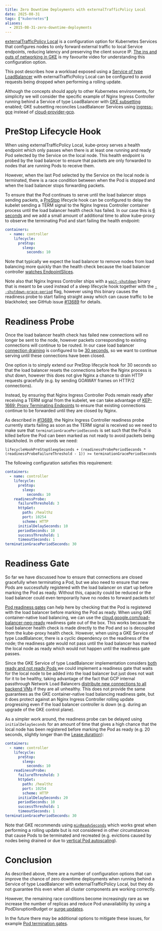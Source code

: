 ```yaml
---
title: Zero Downtime Deployments with externalTrafficPolicy Local
date: 2025-08-31
tags: ["kubernetes"]
aliases:
  - 2015-08-31-zero-downtime-deployments
---
```


[externalTrafficPolicy
Local](https://kubernetes.io/docs/tasks/access-application-cluster/create-external-load-balancer/#preserving-the-client-source-ip)
is a configuration option for Kubernetes Services that configures nodes to only forward external
traffic to local Service endpoints, reducing latency and preserving the client source IP. [The ins
and outs of networking in GKE](https://www.youtube.com/watch?v=y2bhV81MfKQ) is my favourite video
for understanding this configuration option.

This post describes how a workload exposed using a [Service of type
LoadBalancer](https://kubernetes.io/docs/concepts/services-networking/service/#loadbalancer) with
externalTrafficPolicy Local can be configured to avoid requests being dropped when performing a
rolling update.

Although the concepts should apply to other Kubernetes environments, for simplicity we will consider
the specific example of Nginx Ingress Controller running behind a Service of type LoadBalancer with
[GKE
subsetting](https://cloud.google.com/kubernetes-engine/docs/how-to/internal-load-balancing#gke-subsetting)
enabled; GKE subsetting reconciles LoadBalancer Services using
[ingress-gce](https://github.com/kubernetes/ingress-gce) instead of
[cloud-provider-gcp](https://github.com/kubernetes/cloud-provider-gcp).

# PreStop Lifecycle Hook

When using externalTrafficPolicy Local, kube-proxy serves a health endpoint which only passes when
there is at least one running and ready Pod selected by the Service on the local node. This health
endpoint is probed by the load balancer to ensure that packets are only forwarded to nodes that are
running Pods to receive them.

However, when the last Pod selected by the Service on the local node is terminated, there is a race
condition between when the Pod is stopped and when the load balancer stops forwarding packets.

To ensure that the Pod continues to serve until the load balancer stops sending packets, a
[PreStop](https://kubernetes.io/docs/concepts/containers/container-lifecycle-hooks/#container-hooks)
lifecycle hook can be configured to delay the kubelet sending a TERM signal to the Nginx Ingress
Controller container process until the load balancer health check has failed. In our case this is [6
seconds](https://github.com/kubernetes/ingress-gce/blob/203252bfcbe898dac338acd0790751b772097cd3/pkg/healthchecksl4/healthchecksl4.go#L50)
and we add a small amount of additional time to allow kube-proxy to observe the terminating Pod and
start failing the health endpoint:

```yaml
containers:
  - name: controller
    lifecycle:
      preStop:
        sleep:
          seconds: 10
```

Note that typically we expect the load balancer to remove nodes from load balancing more quickly
than the health check because the load balancer controller [watches
EndpointSlices](https://github.com/kubernetes/ingress-gce/blob/203252bfcbe898dac338acd0790751b772097cd3/pkg/neg/syncers/endpoints_calculator.go#L36-L51).

Note also that Nginx Ingress Controller ships with a
[`wait-shutdown`](https://github.com/kubernetes/ingress-nginx/blob/106e633655e7e5799ccf28d747b07d78833cd860/deploy/static/provider/baremetal/deploy.yaml#L446-L450)
binary that is meant to be used instead of a sleep lifecycle hook together with the
[`--shutdown-grace-period`](https://github.com/kubernetes/ingress-nginx/blob/a031a0893bcb777400a90cf189647f48b90bf6e0/pkg/flags/flags.go#L225)
flag, however using this binary causes the readiness probe to start failing straight away which can
cause traffic to be blackholed; see GitHub issue
[#13689](https://github.com/kubernetes/ingress-nginx/issues/13689) for details.

# Readiness Probe

Once the load balancer health check has failed new connections will no longer be sent to the node,
however packets corresponding to existing connections will continue to be routed. In our case load
balancer [connection
draining](https://cloud.google.com/load-balancing/docs/enabling-connection-draining) is configured
to be [30
seconds](https://github.com/kubernetes/ingress-gce/blob/203252bfcbe898dac338acd0790751b772097cd3/pkg/backends/backends.go#L37),
so we want to continue serving until these connections have been closed.

One option is to simply extend our PreStop lifecycle hook for 30 seconds so that the load balancer
resets the connections before the Nginx process is shut down, however this does not give Nginx a
chance to drain HTTP requests gracefully (e.g. by sending GOAWAY frames on HTTP/2 connections).

Instead, by ensuring that Nginx Ingress Controller Pods remain ready after receiving a TERM signal
from the kubelet, we can take advantage of [KEP-1669: Proxy Terminating
Endpoints](https://github.com/kubernetes/enhancements/tree/787f515ac4ddb93d0d1c381a17bcd330b8caf9b0/keps/sig-network/1669-proxy-terminating-endpoints)
to ensure that existing connections continue to be forwarded until they are closed by Nginx.

As described in [#13689](https://github.com/kubernetes/ingress-nginx/issues/13689), the Nginx
Ingress Controller readiness probe currently starts failing as soon as the TERM signal is received
so we need to make sure that `terminationGracePeriodSeconds` is set such that the Pod is killed
before the Pod can been marked as not ready to avoid packets being blackholed. In other words we
need:

```text
lifecycleHookPreStopSleepSeconds + (readinessProbePeriodSeconds * (readinessProbeFailureThreshold - 1)) >= terminationGracePeriodSeconds
```

The following configuration satisfies this requirement:

```yaml
containers:
  - name: controller
    lifecycle:
      preStop:
        sleep:
          seconds: 10
    readinessProbe:
      failureThreshold: 3
      httpGet:
        path: /healthz
        port: 10254
        scheme: HTTP
      initialDelaySeconds: 10
      periodSeconds: 10
      successThreshold: 1
      timeoutSeconds: 1
terminationGracePeriodSeconds: 30
```

# Readiness Gate

So far we have discussed how to ensure that connections are closed gracefully when terminating a
Pod, but we also need to ensure that new Pods are successfully registered with the load balancer on
start up before marking the Pod as ready. Without this, capacity could be reduced or the load
balancer could even temporarily have no nodes to forward packets to!

[Pod readiness
gates](https://kubernetes.io/docs/concepts/workloads/pods/pod-lifecycle/#pod-readiness-gate) can
help here by checking that the Pod is registered with the load balancer before marking the Pod as
ready. When using GKE container-native load balancing, we can use the
[cloud.google.com/load-balancer-neg-ready](https://cloud.google.com/kubernetes-engine/docs/concepts/container-native-load-balancing#pod_readiness)
readiness gate out of the box. This works because the load balancer health check is made directly to
the Pod and so is decoupled from the kube-proxy health check. However, when using a GKE Service of
type LoadBalancer, there is a cyclic dependency on the readiness of the node; the readiness gate
would not pass until the load balancer has marked the local node as ready which would not happen
until the readiness gate passes.

Since the GKE Service of type LoadBalancer implementation considers [both ready and not ready Pods
](https://github.com/kubernetes/ingress-gce/blob/203252bfcbe898dac338acd0790751b772097cd3/pkg/neg/types/types.go#L337)
we could implement a readiness gate that waits for the local node to be added into the load balancer
but just does not wait for it to be healthy, taking advantage of the fact that GCP internal
passthrough Network Load Balancers [distribute new connections to all backend
VMs](https://cloud.google.com/load-balancing/docs/internal/int-netlb-traffic-distribution#failover)
if they are all unhealthy. This does not provide the same guarantees as the GKE container-native
load balancing readiness gate, but it does protect against an Nginx Ingress Controller rolling
update progressing even if the load balancer controller is down (e.g. during an upgrade of the GKE
control plane).

As a simpler work around, the readiness probe can be delayed using `initialDelaySeconds` for an
amount of time that gives a high chance that the local node has been registered before marking the
Pod as ready (e.g. 20 seconds, slightly longer than the [Lease
duration](https://github.com/kubernetes/ingress-gce/blob/203252bfcbe898dac338acd0790751b772097cd3/pkg/flags/flags.go#L43-L44)):

```yaml
containers:
  - name: controller
    lifecycle:
      preStop:
        sleep:
          seconds: 10
    readinessProbe:
      failureThreshold: 3
      httpGet:
        path: /healthz
        port: 10254
        scheme: HTTP
      initialDelaySeconds: 20
      periodSeconds: 10
      successThreshold: 1
      timeoutSeconds: 1
terminationGracePeriodSeconds: 30
```

Note that GKE recommends using
[`minReadySeconds`](https://cloud.google.com/kubernetes-engine/docs/how-to/container-native-load-balancing#align_rollouts)
which works great when performing a rolling update but is not considered in other circumstances that
cause Pods to be terminated and recreated (e.g. evictions caused by nodes being drained or due to
[vertical Pod
autoscaling](https://kubernetes.io/docs/concepts/workloads/autoscaling/#scaling-workloads-vertically)).

# Conclusion

As described above, there are a number of configuration options that can improve the chance of zero
downtime deployments when running behind a Service of type LoadBalancer with externalTrafficPolicy
Local, but they do not guarantee this even when all cluster components are working correctly.

However, the remaining race conditions become increasingly rare as we increase the number of
replicas and reduce Pod unavailability by using a PodDisruptionBudget or [surge
updates](https://kubernetes.io/docs/concepts/workloads/controllers/deployment/#rolling-update-deployment).

In the future there may be additional options to mitigate these issues, for example [Pod termination
gates](https://github.com/kubernetes/kubernetes/issues/106476#issuecomment-2749150204).
